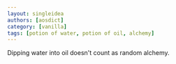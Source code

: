 ```yaml
---
layout: singleidea
authors: [aosdict]
category: [vanilla]
tags: [potion of water, potion of oil, alchemy]
---
```

Dipping water into oil doesn't count as random alchemy.
